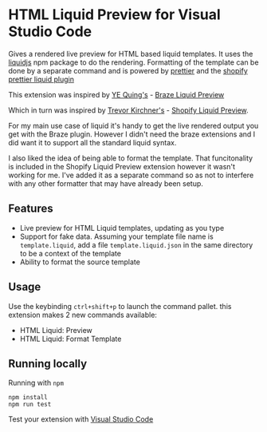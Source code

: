 # HTML Liquid Preview for Visual Studio Code

Gives a rendered live preview for HTML based liquid templates. It uses the [liquidjs](https://www.npmjs.com/package/liquidjs) npm package to do the rendering. Formatting of the template can be done by a separate command and is powered by [prettier](https://www.npmjs.com/package/prettier) and the [shopify prettier liquid plugin](https://www.npmjs.com/package/@shopify/prettier-plugin-liquid)


This extension was inspired by [YE Quing's](https://github.com/yq314) - [Braze Liquid Preview](https://github.com/yq314/vscode-braze-liquid-preview)

Which in turn was inspired by [Trevor Kirchner's](https://github.com/kirchner-trevor) - [Shopify Liquid Preview](https://github.com/kirchner-trevor/vscode-shopify-liquid-preview).

For my main use case of liquid it's handy to get the live rendered output you get with the Braze plugin. However I didn't need the braze extensions and I did want it to support all the standard liquid syntax. 

I also liked the idea of being able to format the template. That funcitonality is included in the Shopify Liquid Preview extension however it wasn't working for me. I've added it as a separate command so as not to interfere with any other formatter that may have already been setup.

## Features

- Live preview for HTML Liquid templates, updating as you type
- Support for fake data. Assuming your template file name is `template.liquid`, add a file `template.liquid.json` in the same directory to be a context of the template
- Ability to format the source template

## Usage

Use the keybinding `ctrl+shift+p` to launch the command pallet. this extension makes 2 new commands available:
- HTML Liquid: Preview
- HTML Liquid: Format Template

## Running locally

Running with `npm`
```
npm install
npm run test
```

Test your extension with [Visual Studio Code](https://code.visualstudio.com/api/working-with-extensions/testing-extension)